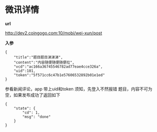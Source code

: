 # 微讯详情 #


**url**

http://dev2.coingogo.com:10/mobi/wei-xun/post

**入参**

	{
		"title":"题目题目涕涕涕",
		"content":"内容随便随便随便拉",
		"vcd":"ac166a36745546782ad77eae4cce326a",
		"uid":101,
		"token":"5f571cc6c47b1e57606532892b01e1ed"
	}

参看新闻评论，app 带上uid和token
须知，先登入不然报错
题目，内容不可为空，如果发布成功了返回如下

	{
	    "state": {
	        "cd": 1,
	        "msg": "done"
	    }
	}